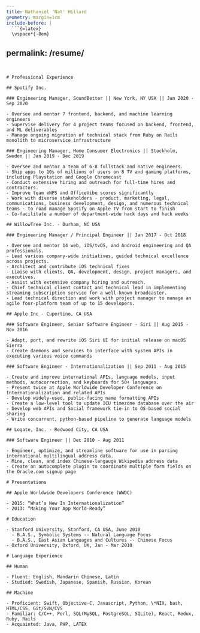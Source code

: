 ```yaml
---
title: Nathaniel 'Nat' Hillard
geometry: margin=1cm
include-before: |
  ```{=latex}
  \vspace*{-8em}
  ```
permalink: /resume/
---
```


# Professional Experience

## Spotify Inc.

### Engineering Manager, SoundBetter || New York, NY USA || Jan 2020 - Sep 2020

- Oversee and mentor 7 frontend, backend, and machine learning engineers
- Supervise delivery for 4 project teams focused on backend, frontend, and ML deliverables
- Manage ongoing migration of technical stack from Ruby on Rails monolith to microservice infrastructure

### Engineering Manager, Home Consumer Electronics || Stockholm, Sweden || Jan 2019 - Dec 2019

- Oversee and mentor a team of 6-8 fullstack and native engineers.
- Ship apps to 10s of millions of users on 8 TV and gaming platforms, including Playstation and Google Chromecast
- Conduct extensive hiring and outreach for full-time hires and contractors.
- Improve team eNPS and OfficeVibe scores significantly
- Work with diverse stakeholders - product, marketing, legal, communications, business development, design, and numerous technical teams - to road manage Spotify on Apple TV from start to finish
- Co-facilitate a number of department-wide hack days and hack weeks

## WillowTree Inc. - Durham, NC USA

### Engineering Manager / Principal Engineer || Jan 2017 - Oct 2018

- Oversee and mentor 14 web, iOS/tvOS, and Android engineering and QA professionals.
- Lead various company-wide initiatives, guided technical excellence across projects.
- Architect and contribute iOS technical fixes
- Liaise with clients, QA, development, design, project managers, and executives.
- Assist with extensive company hiring and outreach.
- Chief technical client contact and technical lead in implementing streaming subscription service for a well-known broadcaster.
- Lead technical direction and work with project manager to manage an agile four-platform team of up to 15 developers.

## Apple Inc - Cupertino, CA USA

### Software Engineer, Senior Software Engineer - Siri || Aug 2015 - Nov 2016

- Adapt, port, and rewrite iOS Siri UI for initial release on macOS Sierra
- Create daemons and services to interface with system APIs in executing various voice commands

### Software Engineer - Internationalization || Sep 2011 - Aug 2015

- Create and improve international APIs, language models, input methods, autocorrection, and keyboards for 50+ languages.
- Present twice at Apple Worldwide Developer Conference on Internationalization and related APIs
- Develop widely-used, public-facing name formatting APIs
- Create a low-level tool to update ICU timezone database over the air
- Develop web APIs and Social framework tie-in to OS-based social sharing
- Write concurrent, python-based pipeline to generate language models

## Loqate, Inc. - Redwood City, CA USA

### Software Engineer || Dec 2010 - Aug 2011

- Engineer, optimize, and streamline software for use in parsing international multilingual address data.
- Mine, clean, and index Chinese-langauge Wikipedia address data
- Create an autocomplete plugin to coordinate multiple form fields on the Oracle.com signup page

# Presentations

## Apple Worldwide Developers Conference (WWDC)

- 2015: “What’s New In Internationalization”
- 2013: “Making Your App World-Ready”

# Education

- Stanford University, Stanford, CA USA, June 2010
  - B.A.S., Symbolic Systems -- Natural Language Focus
  - B.A.S., East Asian Languages and Cultures -- Chinese Focus
- Oxford University, Oxford, UK, Jan - Mar 2010

# Language Experience

## Human

- Fluent: English, Mandarin Chinese, Latin
- Studied: Swedish, Japanese, Spanish, Russian, Korean

## Machine

- Proficient: Swift, Objective-C, Javascript, Python, \*NIX, bash, HTML/CSS, Git/SVN/CVS
- Familiar: C/C++, Perl, SQL(MySQL, PostgreSQL, SQLite), React, Redux, Ruby, Rails
- Acquainted: Java, PHP, LATEX
